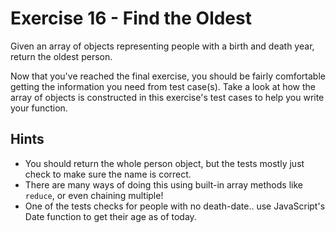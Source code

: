 # Exercise 16 - Find the Oldest

Given an array of objects representing people with a birth and death year, return the oldest person.

Now that you've reached the final exercise, you should be fairly comfortable getting the information you need from test case(s). Take a look at how the array of objects is constructed in this exercise's test cases to help you write your function.

## Hints
- You should return the whole person object, but the tests mostly just check to make sure the name is correct.
- There are many ways of doing this using built-in array methods like `reduce`, or even chaining multiple! 
- One of the tests checks for people with no death-date.. use JavaScript's Date function to get their age as of today.
